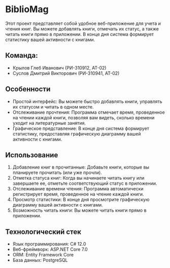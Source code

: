 # BiblioMag
Этот проект представляет собой удобное веб-приложение для учета и чтения книг. Вы можете добавлять книги, отмечать их статус, а также читать книги прямо в приложении. В конце дня система формирует статистику вашей активности с книгами.

## Команда:
- Крылов Глеб Иванович (РИ-310912, АТ-02)
- Суслов Дмитрий Викторович (РИ-310941, АТ-02)
## Особенности
- Простой интерфейс: Вы можете быстро добавлять книги, управлять их статусом и читать в одном месте.
- Отслеживание прочтения: Программа отмечает время, проведенное на чтении каждой книги, позволяя вам видеть, сколько времени уходит на литературные занятия.
- Графическое представление: В конце дня система формирует статистику, предоставляя графическую диаграмму вашей активности с книгами.
## Использование
1. Добавление книг в прочитанные: Добавьте книги, которые вы планируете прочитать (или уже прочли).
2. Отметка статуса книг: Когда вы начинаете читать книгу или завершаете ее, отметьте соответствующий статус в приложении.
3. Отслеживание времени чтения: Программа автоматически регистрирует время, проведенное на чтение каждой книги.
4. Просмотр статистики: В конце дня просмотрите графическую диаграмму вашей активности с книгами.
5. Возможность читать книги: Вы можете читать книги прямо в приложении.
## Технологический стек
- Язык программирования: C# 12.0
- Веб-фреймворк: ASP.NET Core 7.0
- ORM: Entity Framework Core
- База данных: PostgreSQL
